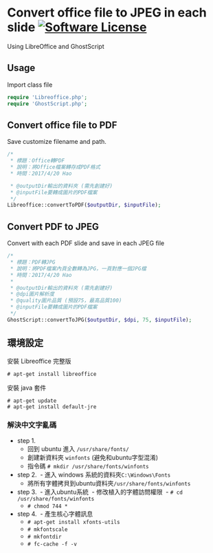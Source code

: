 # Convert office file to JPEG in each slide [![Software License](https://img.shields.io/badge/license-MIT-brightgreen.svg?style=flat-square)](LICENSE.md)
Using LibreOffice and GhostScript

## Usage
Import class file
```php
require 'Libreoffice.php';
require 'GhostScript.php';
```
## Convert office file to PDF
Save customize filename and path.
```php
/*
 * 標題：Office轉PDF
 * 說明：將Office檔案轉存成PDF格式
 * 時間：2017/4/20 Hao

 * @outputDir輸出的資料夾 (需先創建好)
 * @inputFile要轉成圖片的PDF檔案
 */
Libreoffice::convertToPDF($outputDir, $inputFile);
```
## Convert PDF to JPEG
Convert with each PDF slide and save in each JPEG file
```php
/*
 * 標題：PDF轉JPG
 * 說明：將PDF檔案內頁全數轉為JPG，一頁對應一個JPG檔
 * 時間：2017/4/20 Hao
 * 
 * @outputDir輸出的資料夾 (需先創建好)
 * @dpi圖片解析度
 * @quality圖片品質 (預設75，最高品質100)
 * @inputFile要轉成圖片的PDF檔案
 */
GhostScript::convertToJPG($outputDir, $dpi, 75, $inputFile);
```


## 環境設定
安裝 Libreoffice 完整版
```
# apt-get install libreoffice
```

安裝 java 套件
```
# apt-get update
# apt-get install default-jre
```

### 解決中文字亂碼
- step 1.
  - 回到 ubuntu 進入 `/usr/share/fonts/`
  - 創建新資料夾 `winfonts` (避免和ubuntu字型混淆)
  - 指令碼 ```# mkdir /usr/share/fonts/winfonts```
- step 2.
  - 進入 windows 系統的資料夾`C:\Windows\Fonts`
  - 將所有字體拷貝到ubuntu資料夾`/usr/share/fonts/winfonts`
- step 3.
  - 進入ubuntu系統
  - 修改植入的字體訪問權限
  - ```# cd /usr/share/fonts/winfonts```
  - ```# chmod 744 *```
- step 4.
  - 產生核心字體訊息
  - ```# apt-get install xfonts-utils```
  - ```# mkfontscale```
  - ```# mkfontdir```
  - ```# fc-cache -f -v```
